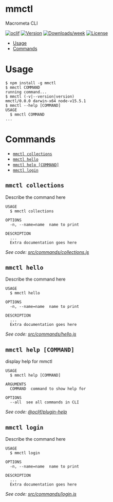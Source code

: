 mmctl
=====

Macrometa CLI

[![oclif](https://img.shields.io/badge/cli-oclif-brightgreen.svg)](https://oclif.io)
[![Version](https://img.shields.io/npm/v/mmctl.svg)](https://npmjs.org/package/mmctl)
[![Downloads/week](https://img.shields.io/npm/dw/mmctl.svg)](https://npmjs.org/package/mmctl)
[![License](https://img.shields.io/npm/l/mmctl.svg)](https://github.com/josephwegner/mmctl/blob/master/package.json)

<!-- toc -->
* [Usage](#usage)
* [Commands](#commands)
<!-- tocstop -->
# Usage
<!-- usage -->
```sh-session
$ npm install -g mmctl
$ mmctl COMMAND
running command...
$ mmctl (-v|--version|version)
mmctl/0.0.0 darwin-x64 node-v15.5.1
$ mmctl --help [COMMAND]
USAGE
  $ mmctl COMMAND
...
```
<!-- usagestop -->
# Commands
<!-- commands -->
* [`mmctl collections`](#mmctl-collections)
* [`mmctl hello`](#mmctl-hello)
* [`mmctl help [COMMAND]`](#mmctl-help-command)
* [`mmctl login`](#mmctl-login)

## `mmctl collections`

Describe the command here

```
USAGE
  $ mmctl collections

OPTIONS
  -n, --name=name  name to print

DESCRIPTION
  ...
  Extra documentation goes here
```

_See code: [src/commands/collections.js](https://github.com/josephwegner/mmctl/blob/v0.0.0/src/commands/collections.js)_

## `mmctl hello`

Describe the command here

```
USAGE
  $ mmctl hello

OPTIONS
  -n, --name=name  name to print

DESCRIPTION
  ...
  Extra documentation goes here
```

_See code: [src/commands/hello.js](https://github.com/josephwegner/mmctl/blob/v0.0.0/src/commands/hello.js)_

## `mmctl help [COMMAND]`

display help for mmctl

```
USAGE
  $ mmctl help [COMMAND]

ARGUMENTS
  COMMAND  command to show help for

OPTIONS
  --all  see all commands in CLI
```

_See code: [@oclif/plugin-help](https://github.com/oclif/plugin-help/blob/v3.2.3/src/commands/help.ts)_

## `mmctl login`

Describe the command here

```
USAGE
  $ mmctl login

OPTIONS
  -n, --name=name  name to print

DESCRIPTION
  ...
  Extra documentation goes here
```

_See code: [src/commands/login.js](https://github.com/josephwegner/mmctl/blob/v0.0.0/src/commands/login.js)_
<!-- commandsstop -->
